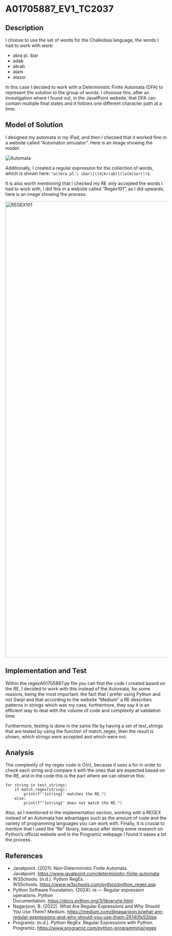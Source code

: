 # A01705887_EV1_TC2037

## Description
I choose to use the set of words for the Chalkobsa language, the words I had to work with were:
- abra pl. ibar
- adab
- akrab
- alam
- alazor
  
In this case I decided to work with a Deterministic Finite Automata (DFA) to represent the solution to the group of words. I chooose this, after an investigation where I found out, in the JavatPoint website, that DFA can contain multiple final states and it follows one different character path at a time.

## Model of Solution 
I designed my automata in my iPad, and then I checked that it worked fine in a website called “Automaton simulator”. Here is an image showing the model:

![Automata](https://github.com/alexysreyna/A01705887_EV1_TC2037/assets/111073706/59f7733b-b7e4-4a7a-9c9f-aa81bdd8105f)


Additionally, I created a regular expression for the collection of words, which is shown here: ```^a((bra pl.\ ibar)|((d|kr)ab)|(la(m|zor)))$```.

It is also worth mentioning that I checked my RE only accepted the words I had to work with, I did this in a website called “Regex101”, as I did upwards, here is an image showing the process:

<img width="1426" alt="REGEX101" src="https://github.com/alexysreyna/A01705887_EV1_TC2037/assets/111073706/354923d9-0ecd-40fe-b830-9d33ac0a299f">

## Implementation and Test
Within the regexA01705887.py file you can find the code I created based on the RE, I decided to work with this instead of the Automata, for some reasons, being the most important: the fact that I prefer using Python and not Swipl and that according to the website “Medium” a RE describes patterns in strings which was my case, furthermore, they say it is an efficient way to deal with the volume of code and complexity at validation time.

Furthermore, testing is done in the same file by having a set of test_strings that are tested by using the function of match_regex, then the result is shown, which strings were accepted and which were not.

## Analysis
The complexity of my regex code is O(n), because it uses a for in order to check each string and compare it with the ones that are expected based on the RE, and in the code this is the part where we can observe this: 

```
for string in test_strings:
    if match_regex(string):
        print(f"'{string}' matches the RE.")
    else:
        print(f"'{string}' does not match the RE.")
```

Also, as I mentioned in the implementation section, working with a REGEX instead of an Automata has advantages such as the amount of code and the variety of programming languages you can work with. Finally, it is crucial to mention that I used the “Re” library, because after doing some research on Python’s official website and in the Programiz webpage I found it eases a lot the process.

## References
- Javatpoint. (2021). Non-Deterministic Finite Automata. Javatpoint. https://www.javatpoint.com/deterministic-finite-automata
- W3Schools. (n.d.). Python RegEx. W3Schools. https://www.w3schools.com/python/python_regex.asp
- Python Software Foundation. (2024). re — Regular expression operations. Python Documentation. https://docs.python.org/3/library/re.html
- Nagarjoon, B. (2022). What Are Regular Expressions and Why Should You Use Them? Medium. https://medium.com/@nagarjoon.b/what-are-regular-expressions-and-why-should-you-use-them-26140fe52bbe
- Programiz. (n.d.). Python RegEx: Regular Expressions with Python. Programiz. https://www.programiz.com/python-programming/regex
